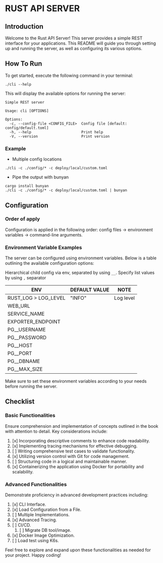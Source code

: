 # RUST API SERVER

## Introduction

Welcome to the Rust API Server! This server provides a simple REST interface for your applications. This README will
guide you through setting up and running the server, as well as configuring its various options.

## How To Run

To get started, execute the following command in your terminal:

```shell
./cli --help
```

This will display the available options for running the server:

```
Simple REST server

Usage: cli [OPTIONS]

Options:
  -c, --config-file <CONFIG_FILE>  Config file [default: config/default.toml]
  -h, --help                       Print help
  -V, --version                    Print version
```

### Example

- Multiple config locations

```shell
./cli -c ./config/* -c deploy/local/custom.toml
```

- Pipe the output with bunyan

```shell
cargo install bunyan
./cli -c ./config/* -c deploy/local/custom.toml | bunyan
```

## Configuration

### Order of apply

Configuration is applied in the following order: config files -> environment variables -> command-line arguments.

### Environment Variable Examples

The server can be configured using environment variables. Below is a table outlining the available configuration
options:

Hierarchical child config via env, separated by using `__`. Specify list values by using `,` separator

| ENV                  | DEFAULT VALUE | NOTE      |
|----------------------|---------------|-----------|
| RUST_LOG > LOG_LEVEL | "INFO"        | Log level |
| WEB_URL              |               |           |
| SERVICE_NAME         |               |           |
| EXPORTER_ENDPOINT    |               |           |
| PG__USERNAME         |               |           |
| PG__PASSWORD         |               |           |
| PG__HOST             |               |           |
| PG__PORT             |               |           |
| PG__DBNAME           |               |           |
| PG__MAX_SIZE         |               |           |

Make sure to set these environment variables according to your needs before running the server.

## Checklist

### Basic Functionalities

Ensure comprehension and implementation of concepts outlined in the book with attention to detail. Key considerations
include:

1. [x] Incorporating descriptive comments to enhance code readability.
2. [x] Implementing tracing mechanisms for effective debugging.
3. [ ] Writing comprehensive test cases to validate functionality.
4. [x] Utilizing version control with Git for code management.
5. [ ] Structuring code in a logical and maintainable manner.
6. [x] Containerizing the application using Docker for portability and scalability.

### Advanced Functionalities

Demonstrate proficiency in advanced development practices including:

1. [x] CLI Interface.
2. [x] Load Configuration from a File.
3. [ ] Multiple Implementations.
4. [x] Advanced Tracing.
5. [ ] CI/CD.
    1. [ ] Migrate DB tool/image.
6. [x] Docker Image Optimization.
7. [ ] Load test using K6s.

Feel free to explore and expand upon these functionalities as needed for your project. Happy coding!